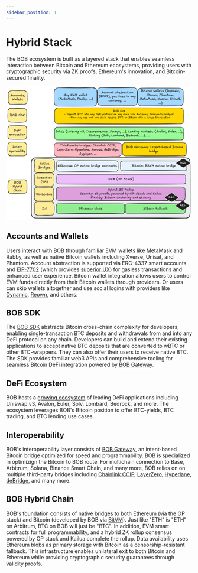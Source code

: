 ```yaml
---
sidebar_position: 1
---
```


# Hybrid Stack

The BOB ecosystem is built as a layered stack that enables seamless interaction between Bitcoin and Ethereum ecosystems, providing users with cryptographic security via ZK proofs, Ethereum's innovation, and Bitcoin-secured finality.

![BOB Architecture](./bob-architecture.png)

## Accounts and Wallets

Users interact with BOB through familiar EVM wallets like MetaMask and Rabby, as well as native Bitcoin wallets including Xverse, Unisat, and Phantom. Account abstraction is supported via ERC-4337 smart accounts and [EIP-7702](https://eips.ethereum.org/EIPS/eip-7702) (which provides [superior UX](https://blog.thirdweb.com/eip-7702/)) for gasless transactions and enhanced user experience. Bitcoin wallet integration allows users to control EVM funds directly from their Bitcoin wallets through providers. Or users can skip wallets altogether and use social logins with providers like [Dynamic](https://dynamic.xyz/), [Reown](https://reown.com/), and others.

## BOB SDK

The [BOB SDK](/docs/gateway/integration) abstracts Bitcoin cross-chain complexity for developers, enabling single-transaction BTC deposits and withdrawals from and into any DeFi protocol on any chain. Developers can build and extend their existing applications to accept native BTC deposits that are converted to wBTC or other BTC-wrappers. They can also offer their users to receive native BTC. The SDK provides familiar web3 APIs and comprehensive tooling for seamless Bitcoin DeFi integration powered by [BOB Gateway](/docs/gateway).

## DeFi Ecosystem

BOB hosts a [growing ecosystem](https://app.gobob.xyz/en/apps) of leading DeFi applications including Uniswap v3, Avalon, Euler, Solv, Lombard, Bedrock, and more. The ecosystem leverages BOB's Bitcoin position to offer BTC-yields, BTC trading, and BTC lending use cases.

## Interoperability

BOB's interoperability layer consists of [BOB Gateway](/docs/gateway), an intent-based Bitcoin bridge optimized for speed and programmability. BOB is specialized in optimizign the Bitcoin to BOB route. For multichain connection to Base, Arbitrum, Solana, Binance Smart Chain, and many more, BOB relies on on multiple third-party bridges including [Chainlink CCIP](https://chain.link/cross-chain), [LayerZero](https://layerzero.network/), [Hyperlane](https://hyperlane.xyz/), [deBridge](https://debridge.finance/), and many more.

## BOB Hybrid Chain

BOB's foundation consists of native bridges to both Ethereum (via the OP stack) and Bitcoin (developed by BOB via [BitVM](/docs/bitvm)). Just like "ETH" is "ETH" on Arbitrum, BTC on BOB will just be "BTC". In addition, EVM smart contracts for full programmability, and a hybrid ZK rollup consensus powered by OP stack and Kailua complete the rollup. Data availability uses Ethereum blobs as primary storage with Bitcoin as a censorship-resistant fallback. This infrastructure enables unilateral exit to both Bitcoin and Ethereum while providing cryptographic security guarantees through validity proofs.
